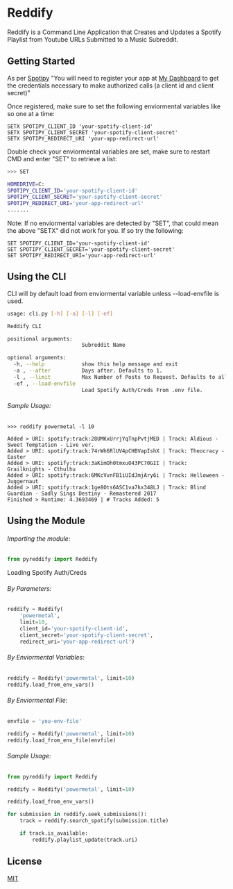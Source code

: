 # Reddify
Reddify is a Command Line Application that Creates and Updates a Spotify Playlist from Youtube URLs Submitted to a Music Subreddit.

<!-- ## Installation

Use the package manager [pip](https://pip.pypa.io/en/stable/) to install reddify.

```bash
pip install Reddify
``` -->

## Getting Started
As per [Spotipy](https://spotipy.readthedocs.io/en/2.17.1/#getting-started)
"You will need to register your app at [My Dashboard](https://developer.spotify.com/dashboard/applications) to get the credentials necessary to make authorized calls (a client id and client secret)"

Once registered, make sure to set the following enviormental variables like so one at a time:
```
SETX SPOTIPY_CLIENT_ID 'your-spotify-client-id'
SETX SPOTIPY_CLIENT_SECRET 'your-spotify-client-secret'
SETX SPOTIPY_REDIRECT_URI 'your-app-redirect-url'
```

Double check your enviormental variables are set, make sure to restart CMD and enter "SET" to retrieve a list:
```bash
>>> SET

HOMEDRIVE=C:
SPOTIPY_CLIENT_ID='your-spotify-client-id'
SPOTIPY_CLIENT_SECRET='your-spotify-client-secret'
SPOTIPY_REDIRECT_URI='your-app-redirect-url'
.......
```

Note: If no enviormental variables are detected by "SET", that could mean the above "SETX" did not work for you. If so try the following:
```
SET SPOTIPY_CLIENT_ID='your-spotify-client-id'
SET SPOTIPY_CLIENT_SECRET='your-spotify-client-secret'
SET SPOTIPY_REDIRECT_URI='your-app-redirect-url'
```


## Using the CLI
CLI will by default load from enviormental variable unless --load-envfile is used.
```bash
usage: cli.py [-h] [-a] [-l] [-ef]    

Reddify CLI

positional arguments:
                        Subreddit Name

optional arguments:
  -h, --help            show this help message and exit
  -a , --after          Days after. Defaults to 1.
  -l , --limit          Max Number of Posts to Request. Defaults to all.
  -ef , --load-envfile
                        Load Spotify Auth/Creds From .env file.
```

###### Sample Usage:
```
>>> reddify powermetal -l 10

Added > URI: spotify:track:28UMKxUrrjYqTnpPvtjMED | Track: Aldious - Sweet Temptation - Live ver.
Added > URI: spotify:track:74rWh6RlUV4pCHBVapIshX | Track: Theocracy - Easter
Added > URI: spotify:track:3aKimOh0tmxuO43PC70GII | Track: Grailknights - Cthulhu
Added > URI: spotify:track:6MKcVvnFB1iUIdJmjAry6i | Track: Helloween - Juggernaut
Added > URI: spotify:track:1ge8Ots6ASC1va7kx348LJ | Track: Blind Guardian - Sadly Sings Destiny - Remastered 2017
Finished > Runtime: 4.3693469 | # Tracks Added: 5
```

## Using the Module

###### Importing the module:

```python
from pyreddify import Reddify
```

Loading Spotify Auth/Creds 

###### By Parameters:
```python
reddify = Reddify(
    'powermetal', 
    limit=10, 
    client_id='your-spotify-client-id', 
    client_secret='your-spotify-client-secret', 
    redirect_uri='your-app-redirect-url')
```

###### By Enviormental Variables:
```python
reddify = Reddify('powermetal', limit=10)
reddify.load_from_env_vars()
```

###### By Enviormental File:
```python
envfile = 'you-env-file'

reddify = Reddify('powermetal', limit=10)
reddify.load_from_env_file(envfile)
```

###### Sample Usage:
```python
from pyreddify import Reddify

reddify = Reddify('powermetal', limit=10)

reddify.load_from_env_vars()

for submission in reddify.seek_submissions():
    track = reddify.search_spotify(submission.title)

    if track.is_available:
        reddify.playlist_update(track.uri)
```

## License
[MIT](https://choosealicense.com/licenses/mit/)